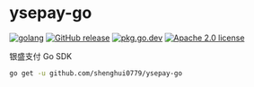 # ysepay-go

[![golang](https://img.shields.io/badge/Language-Go-green.svg?style=flat)](https://golang.org) [![GitHub release](https://img.shields.io/github/release/shenghui0779/ysepay-go.svg)](https://github.com/shenghui0779/ysepay-go/releases/latest) [![pkg.go.dev](https://img.shields.io/badge/dev-reference-007d9c?logo=go&logoColor=white&style=flat)](https://pkg.go.dev/github.com/shenghui0779/ysepay-go) [![Apache 2.0 license](http://img.shields.io/badge/license-Apache%202.0-brightgreen.svg)](http://opensource.org/licenses/apache2.0)

银盛支付 Go SDK

```sh
go get -u github.com/shenghui0779/ysepay-go
```
